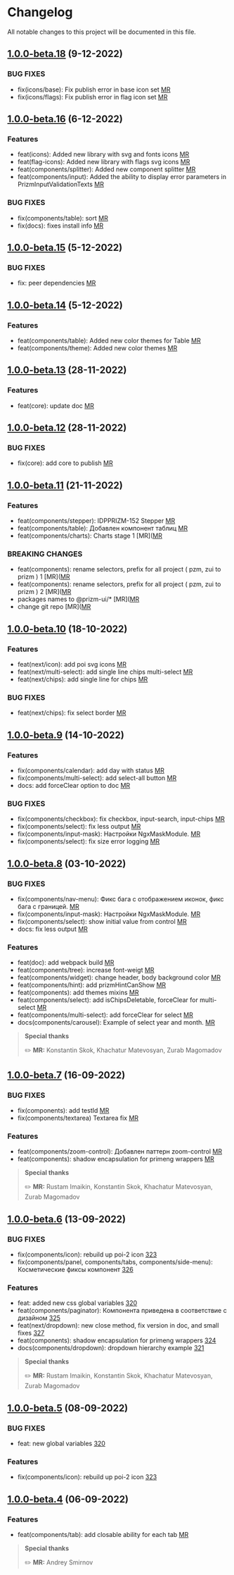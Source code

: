 # Changelog

All notable changes to this project will be documented in this file.

## [1.0.0-beta.18](https://gitdp.zyfra.com/digital-plant/ziiot/ui-platform/frontend/zui-sdk) (9-12-2022)

### BUG FIXES

- fix(icons/base): Fix publish error in base icon set [MR](https://gitlab.idp.yc.ziiot.ru/public-group/zui-sdk/-/merge_requests/401)
- fix(icons/flags): Fix publish error in flag icon set [MR](https://gitlab.idp.yc.ziiot.ru/public-group/zui-sdk/-/merge_requests/401)

## [1.0.0-beta.16](https://gitdp.zyfra.com/digital-plant/ziiot/ui-platform/frontend/zui-sdk) (6-12-2022)

### Features

- feat(icons): Added new library with svg and fonts icons [MR](https://gitlab.idp.yc.ziiot.ru/public-group/zui-sdk/-/merge_requests/395)
- feat(flag-icons): Added new library with flags svg icons [MR](https://gitlab.idp.yc.ziiot.ru/public-group/zui-sdk/-/merge_requests/395)
- feat(components/splitter): Added new component splitter [MR](https://gitlab.idp.yc.ziiot.ru/public-group/zui-sdk/-/merge_requests/381)
- feat(components/input): Added the ability to display error parameters in PrizmInputValidationTexts [MR](https://gitlab.idp.yc.ziiot.ru/public-group/zui-sdk/-/merge_requests/398)

### BUG FIXES

- fix(components/table): sort [MR](https://gitlab.idp.yc.ziiot.ru/public-group/zui-sdk/-/merge_requests/395)
- fix(docs): fixes install info [MR](https://gitlab.idp.yc.ziiot.ru/public-group/zui-sdk/-/merge_requests/397)

## [1.0.0-beta.15](https://gitdp.zyfra.com/digital-plant/ziiot/ui-platform/frontend/zui-sdk) (5-12-2022)

### BUG FIXES

- fix: peer dependencies [MR](https://gitlab.idp.yc.ziiot.ru/public-group/zui-sdk/-/merge_requests/396)

## [1.0.0-beta.14](https://gitdp.zyfra.com/digital-plant/ziiot/ui-platform/frontend/zui-sdk) (5-12-2022)

### Features

- feat(components/table): Added new color themes for Table [MR](https://gitlab.idp.yc.ziiot.ru/public-group/zui-sdk/-/merge_requests/383)
- feat(components/theme): Added new color themes [MR](https://gitlab.idp.yc.ziiot.ru/public-group/zui-sdk/-/merge_requests/388)

## [1.0.0-beta.13](https://gitdp.zyfra.com/digital-plant/ziiot/ui-platform/frontend/zui-sdk) (28-11-2022)

### Features

- feat(core): update doc [MR](https://gitlab.idp.yc.ziiot.ru/public-group/zui-sdk/-/merge_requests/387)

## [1.0.0-beta.12](https://gitdp.zyfra.com/digital-plant/ziiot/ui-platform/frontend/zui-sdk) (28-11-2022)

### BUG FIXES

- fix(core): add core to publish [MR](https://gitlab.idp.yc.ziiot.ru/public-group/zui-sdk/-/merge_requests/386)

## [1.0.0-beta.11](https://gitdp.zyfra.com/digital-plant/ziiot/ui-platform/frontend/zui-sdk) (21-11-2022)

### Features

- feat(components/stepper): IDPPRIZM-152 Stepper [MR](https://gitlab.idp.yc.ziiot.ru/public-group/zui-sdk/-/merge_requests/355)
- feat(components/table): Добавлен компонент таблиц [MR](https://gitlab.idp.yc.ziiot.ru/public-group/zui-sdk/-/merge_requests/376)
- feat(components/charts): Charts stage 1 [MR]([MR](https://gitlab.idp.yc.ziiot.ru/public-group/zui-sdk/-/merge_requests/375)

### BREAKING CHANGES

- feat(components): rename selectors, prefix for all project ( pzm, zui to prizm ) 1 [MR]([MR](https://gitlab.idp.yc.ziiot.ru/public-group/zui-sdk/-/merge_requests/375)
- feat(components): rename selectors, prefix for all project ( pzm, zui to prizm ) 2 [MR]([MR](https://gitlab.idp.yc.ziiot.ru/public-group/zui-sdk/-/merge_requests/358)
- packages names to @prizm-ui/\* [MR]([MR](https://gitlab.idp.yc.ziiot.ru/public-group/zui-sdk/-/merge_requests/375)
- change git repo [MR]([MR](https://gitlab.idp.yc.ziiot.ru/public-group/zui-sdk/-/merge_requests/375)

## [1.0.0-beta.10](https://gitdp.zyfra.com/digital-plant/ziiot/ui-platform/frontend/zui-sdk) (18-10-2022)

### Features

- feat(next/icon): add poi svg icons [MR](https://gitdp.zyfra.com/digital-plant/ziiot/ui-platform/frontend/zui-sdk/-/merge_requests/333)
- feat(next/multi-select): add single line chips multi-select [MR](https://gitdp.zyfra.com/digital-plant/ziiot/ui-platform/frontend/zui-sdk/-/merge_requests/353)
- feat(next/chips): add single line for chips [MR](https://gitdp.zyfra.com/digital-plant/ziiot/ui-platform/frontend/zui-sdk/-/merge_requests/353)

### BUG FIXES

- feat(next/chips): fix select border [MR](https://gitdp.zyfra.com/digital-plant/ziiot/ui-platform/frontend/zui-sdk/-/merge_requests/353)

## [1.0.0-beta.9](https://gitdp.zyfra.com/digital-plant/ziiot/ui-platform/frontend/zui-sdk) (14-10-2022)

### Features

- fix(components/calendar): add day with status [MR](https://gitdp.zyfra.com/digital-plant/ziiot/ui-platform/frontend/zui-sdk/-/merge_requests/346)
- fix(components/multi-select): add select-all button [MR](https://gitdp.zyfra.com/digital-plant/ziiot/ui-platform/frontend/zui-sdk/-/merge_requests/346)
- docs: add forceClear option to doc [MR](https://gitdp.zyfra.com/digital-plant/ziiot/ui-platform/frontend/zui-sdk/-/merge_requests/346)

### BUG FIXES

- fix(components/checkbox): fix checkbox, input-search, input-chips
  [MR](https://gitdp.zyfra.com/digital-plant/ziiot/ui-platform/frontend/zui-sdk/-/merge_requests/348)
- fix(components/select): fix less output [MR](https://gitdp.zyfra.com/digital-plant/ziiot/ui-platform/frontend/zui-sdk/-/milestones/29#tab-issues)
- fix(components/input-mask): Настройки NgxMaskModule. [MR](https://gitdp.zyfra.com/digital-plant/ziiot/ui-platform/frontend/zui-sdk/-/merge_requests/341)
- fix(components/select): fix size error logging [MR](https://gitdp.zyfra.com/digital-plant/ziiot/ui-platform/frontend/zui-sdk/-/merge_requests/346)

## [1.0.0-beta.8](https://gitdp.zyfra.com/digital-plant/ziiot/ui-platform/frontend/zui-sdk) (03-10-2022)

### BUG FIXES

- fix(components/nav-menu): Фикс бага с отображением иконок, фикс бага с границей.
  [MR](https://gitdp.zyfra.com/digital-plant/ziiot/ui-platform/frontend/zui-sdk/-/merge_requests/343)
- fix(components/input-mask): Настройки NgxMaskModule. [MR](https://gitdp.zyfra.com/digital-plant/ziiot/ui-platform/frontend/zui-sdk/-/merge_requests/341)
- fix(components/select): show initial value from control [MR](https://gitdp.zyfra.com/digital-plant/ziiot/ui-platform/frontend/zui-sdk/-/merge_requests/346)
- docs: fix less output [MR](https://gitdp.zyfra.com/digital-plant/ziiot/ui-platform/frontend/zui-sdk/-/merge_requests/342)

### Features

- feat(doc): add webpack build [MR](https://gitdp.zyfra.com/digital-plant/ziiot/ui-platform/frontend/zui-sdk/-/merge_requests/342)
- feat(components/tree): increase font-weigt [MR](https://gitdp.zyfra.com/digital-plant/ziiot/ui-platform/frontend/zui-sdk/-/merge_requests/342)
- feat(components/widget): change header, body background color [MR](https://gitdp.zyfra.com/digital-plant/ziiot/ui-platform/frontend/zui-sdk/-/merge_requests/342)
- feat(components/hint): add prizmHintCanShow [MR](https://gitdp.zyfra.com/digital-plant/ziiot/ui-platform/frontend/zui-sdk/-/merge_requests/342)
- feat(components): add themes mixins [MR](https://gitdp.zyfra.com/digital-plant/ziiot/ui-platform/frontend/zui-sdk/-/merge_requests/342)
- feat(components/select): add isChipsDeletable, forceClear for multi-select [MR](https://gitdp.zyfra.com/digital-plant/ziiot/ui-platform/frontend/zui-sdk/-/merge_requests/346)
- feat(components/multi-select): add forceClear for select [MR](https://gitdp.zyfra.com/digital-plant/ziiot/ui-platform/frontend/zui-sdk/-/merge_requests/346)
- docs(components/carousel): Example of select year and month. [MR](https://gitdp.zyfra.com/digital-plant/ziiot/ui-platform/frontend/zui-sdk/-/merge_requests/339)

> **Special thanks**
>
> ✏️ **MR:** Konstantin Skok, Khachatur Matevosyan, Zurab Magomadov

## [1.0.0-beta.7](https://gitdp.zyfra.com/digital-plant/ziiot/ui-platform/frontend/zui-sdk) (16-09-2022)

### BUG FIXES

- fix(components): add testId [MR](https://gitdp.zyfra.com/digital-plant/ziiot/ui-platform/frontend/zui-sdk/-/merge_requests/336)
- fix(components/textarea) Textarea fix [MR](https://gitdp.zyfra.com/digital-plant/ziiot/ui-platform/frontend/zui-sdk/-/merge_requests/329)

### Features

- feat(components/zoom-control): Добавлен паттерн zoom-control [MR](https://gitdp.zyfra.com/digital-plant/ziiot/ui-platform/frontend/zui-sdk/-/merge_requests/328)
- feat(components): shadow encapsulation for primeng wrappers [MR](https://gitdp.zyfra.com/digital-plant/ziiot/ui-platform/frontend/zui-sdk/-/merge_requests/324)

> **Special thanks**
>
> ✏️ **MR:** Rustam Imaikin, Konstantin Skok, Khachatur Matevosyan, Zurab Magomadov

## [1.0.0-beta.6](https://gitdp.zyfra.com/digital-plant/ziiot/ui-platform/frontend/zui-sdk) (13-09-2022)

### BUG FIXES

- fix(components/icon): rebuild up poi-2 icon [323](https://gitdp.zyfra.com/digital-plant/ziiot/ui-platform/frontend/zui-sdk/-/merge_requests/323)
- fix(components/panel, components/tabs, components/side-menu): Косметические фиксы компонент [326](https://gitdp.zyfra.com/digital-plant/ziiot/ui-platform/frontend/zui-sdk/-/merge_requests/326)

### Features

- feat: added new css global variables [320](https://gitdp.zyfra.com/digital-plant/ziiot/ui-platform/frontend/zui-sdk/-/merge_requests/320)
- feat(components/paginator): Компонента приведена в соответствие с дизайном [325](https://gitdp.zyfra.com/digital-plant/ziiot/ui-platform/frontend/zui-sdk/-/merge_requests/325)
- feat(next/dropdown): new close method, fix version in doc, and small fixes [327](https://gitdp.zyfra.com/digital-plant/ziiot/ui-platform/frontend/zui-sdk/-/merge_requests/327)
- feat(components): shadow encapsulation for primeng wrappers [324](https://gitdp.zyfra.com/digital-plant/ziiot/ui-platform/frontend/zui-sdk/-/merge_requests/324)
- docs(components/dropdown): dropdown hierarchy example [321](https://gitdp.zyfra.com/digital-plant/ziiot/ui-platform/frontend/zui-sdk/-/merge_requests/321)

> **Special thanks**
>
> ✏️ **MR:** Rustam Imaikin, Konstantin Skok, Khachatur Matevosyan, Zurab Magomadov

## [1.0.0-beta.5](https://gitdp.zyfra.com/digital-plant/ziiot/ui-platform/frontend/zui-sdk) (08-09-2022)

### BUG FIXES

- feat: new global variables [320](https://gitdp.zyfra.com/digital-plant/ziiot/ui-platform/frontend/zui-sdk/-/merge_requests/320)

### Features

- fix(components/icon): rebuild up poi-2 icon [323](https://gitdp.zyfra.com/digital-plant/ziiot/ui-platform/frontend/zui-sdk/-/merge_requests/323)

## [1.0.0-beta.4](https://gitdp.zyfra.com/digital-plant/ziiot/ui-platform/frontend/zui-sdk) (06-09-2022)

### Features

- feat(components/tab): add closable ability for each tab [MR](https://gitdp.zyfra.com/digital-plant/ziiot/ui-platform/frontend/zui-sdk/-/merge_requests/302)

> **Special thanks**
>
> ✏️ **MR:** Andrey Smirnov
